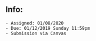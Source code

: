 ## Info:

    - Assigned: 01/08/2020
    - Due: 01/12/2019 Sunday 11:59pm
    - Submission via Canvas
    
    



